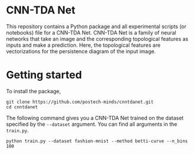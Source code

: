 # CNN-TDA Net
This repository contains a Python package and all experimental scripts (or notebooks) file for a CNN-TDA Net. CNN-TDA Net is a family of neural networks that take an image and the corresponding topological features as inputs and make a prediction. Here, the topological features are vectorizations for the persistence diagram of the input image. 

# Getting started
To install the package, 

~~~
git clone https://github.com/postech-minds/cnntdanet.git
cd cnntdanet
~~~

The following command gives you a CNN-TDA Net trained on the dataset specified by the `--dataset` argument. You can find all arguments in the `train.py`.

~~~
python train.py --dataset fashion-mnist --method betti-curve --n_bins 100  
~~~
